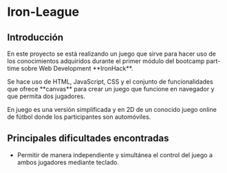 # Iron-League

## Introducción
<p>En este proyecto se está realizando un juego que sirve para hacer uso de los conocimientos adquiridos durante el primer módulo del bootcamp part-time sobre Web Development **IronHack**.</p>
<p>Se hace uso de HTML, JavaScript, CSS y el conjunto de funcionalidades que ofrece **canvas** para crear un juego que funcione en navegador y que permita dos jugadores.</p>
<p>En juego es una versión simplificada y en 2D de un conocido juego online de fútbol donde los participantes son automóviles.</p>

## Principales dificultades encontradas
- Permitir de manera independiente y simultánea el control del juego a ambos jugadores mediante teclado.